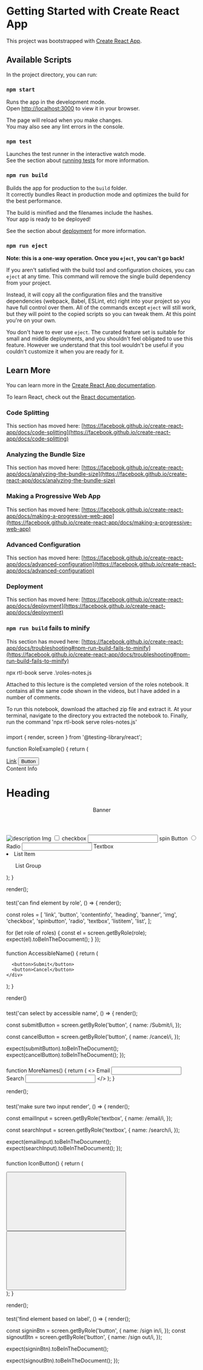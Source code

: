# Getting Started with Create React App

This project was bootstrapped with [Create React App](https://github.com/facebook/create-react-app).

## Available Scripts

In the project directory, you can run:

### `npm start`

Runs the app in the development mode.\
Open [http://localhost:3000](http://localhost:3000) to view it in your browser.

The page will reload when you make changes.\
You may also see any lint errors in the console.

### `npm test`

Launches the test runner in the interactive watch mode.\
See the section about [running tests](https://facebook.github.io/create-react-app/docs/running-tests) for more information.

### `npm run build`

Builds the app for production to the `build` folder.\
It correctly bundles React in production mode and optimizes the build for the best performance.

The build is minified and the filenames include the hashes.\
Your app is ready to be deployed!

See the section about [deployment](https://facebook.github.io/create-react-app/docs/deployment) for more information.

### `npm run eject`

**Note: this is a one-way operation. Once you `eject`, you can't go back!**

If you aren't satisfied with the build tool and configuration choices, you can `eject` at any time. This command will remove the single build dependency from your project.

Instead, it will copy all the configuration files and the transitive dependencies (webpack, Babel, ESLint, etc) right into your project so you have full control over them. All of the commands except `eject` will still work, but they will point to the copied scripts so you can tweak them. At this point you're on your own.

You don't have to ever use `eject`. The curated feature set is suitable for small and middle deployments, and you shouldn't feel obligated to use this feature. However we understand that this tool wouldn't be useful if you couldn't customize it when you are ready for it.

## Learn More

You can learn more in the [Create React App documentation](https://facebook.github.io/create-react-app/docs/getting-started).

To learn React, check out the [React documentation](https://reactjs.org/).

### Code Splitting

This section has moved here: [https://facebook.github.io/create-react-app/docs/code-splitting](https://facebook.github.io/create-react-app/docs/code-splitting)

### Analyzing the Bundle Size

This section has moved here: [https://facebook.github.io/create-react-app/docs/analyzing-the-bundle-size](https://facebook.github.io/create-react-app/docs/analyzing-the-bundle-size)

### Making a Progressive Web App

This section has moved here: [https://facebook.github.io/create-react-app/docs/making-a-progressive-web-app](https://facebook.github.io/create-react-app/docs/making-a-progressive-web-app)

### Advanced Configuration

This section has moved here: [https://facebook.github.io/create-react-app/docs/advanced-configuration](https://facebook.github.io/create-react-app/docs/advanced-configuration)

### Deployment

This section has moved here: [https://facebook.github.io/create-react-app/docs/deployment](https://facebook.github.io/create-react-app/docs/deployment)

### `npm run build` fails to minify

This section has moved here: [https://facebook.github.io/create-react-app/docs/troubleshooting#npm-run-build-fails-to-minify](https://facebook.github.io/create-react-app/docs/troubleshooting#npm-run-build-fails-to-minify)

npx rtl-book serve .\roles-notes.js

Attached to this lecture is the completed version of the roles notebook. It contains all the same code shown in the videos, but I have added in a number of comments.

To run this notebook, download the attached zip file and extract it. At your terminal, navigate to the directory you extracted the notebook to. Finally, run the command 'npx rtl-book serve roles-notes.js'

#####

import { render, screen } from '@testing-library/react';

function RoleExample() {
return (

<div>
<a href="/">Link</a>
<button>Button</button>
<footer>Content Info</footer>
<h1>Heading</h1>
<header>Banner</header>
<img alt="description" /> Img
<input type="checkbox" /> checkbox
<input type="number" /> spin Button
<input type="radio" /> Radio
<input type="text" /> Textbox
<li>List Item</li>
<ul>List Group</ul>
</div>
);
}

render(<RoleExample />);

####

test('can find element by role', () => {
render(<RoleExample />);

const roles = [
'link',
'button',
'contentinfo',
'heading',
'banner',
'img',
'checkbox',
'spinbutton',
'radio',
'textbox',
'listitem',
'list',
];

for (let role of roles) {
const el = screen.getByRole(role);
expect(el).toBeInTheDocument();
}
});

####

function AccessibleName() {
return (

<div>

      <button>Submit</button>
      <button>Cancel</button>
    </div>

);
}

render(<AccessibleName/>)

###

test('can select by accessible name', () => {
render(<AccessibleName />);

const submitButton = screen.getByRole('button', {
name: /Submit/i,
});

const cancelButton = screen.getByRole('button', {
name: /cancel/i,
});

expect(submitButton).toBeInTheDocument();
expect(cancelButton).toBeInTheDocument();
});

###

function MoreNames() {
return (
<>
<label htmlFor="email">Email</label>
<input id="email" />
<label htmlFor="search">Search</label>
<input id="search" />
</>
);
}

render(<MoreNames />);

###

test('make sure two input render', () => {
render(<MoreNames />);

const emailInput = screen.getByRole('textbox', {
name: /email/i,
});

const searchInput = screen.getByRole('textbox', {
name: /search/i,
});

expect(emailInput).toBeInTheDocument();
expect(searchInput).toBeInTheDocument();
});

###

function IconButton() {
return (

<div>
<button aria-label="sign in">
<svg />
</button>
<button aria-label='sign out'>
<svg />
</button>
</div>
);
}

render(<IconButton />);

####

test('find element based on label', () => {
render(<IconButton />);

const signinBtn = screen.getByRole('button', {
name: /sign in/i,
});
const signoutBtn = screen.getByRole('button', {
name: /sign out/i,
});

expect(signinBtn).toBeInTheDocument();

expect(signoutBtn).toBeInTheDocument();
});

#####
